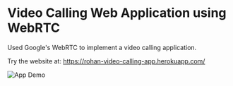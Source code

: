 # Video Calling Web Application using WebRTC

Used Google's WebRTC to implement a video calling application. 

Try the website at: https://rohan-video-calling-app.herokuapp.com/

![App Demo](WebRTC/screenshots/FrontView.jpg)